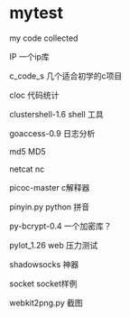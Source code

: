 # mytest
my code collected

IP                  一个ip库

c_code_s            几个适合初学的c项目

cloc                代码统计

clustershell-1.6    shell 工具

goaccess-0.9        日志分析

md5                 MD5

netcat              nc

picoc-master        c解释器

pinyin.py           python 拼音

py-bcrypt-0.4       一个加密库？ 

pylot_1.26          web 压力测试

shadowsocks         神器

socket              socket样例

webkit2png.py       截图
